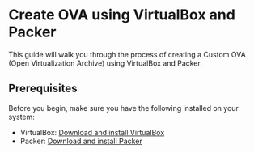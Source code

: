 # Create OVA using VirtualBox and Packer

This guide will walk you through the process of creating a Custom OVA (Open Virtualization Archive) using VirtualBox and Packer.

## Prerequisites
Before you begin, make sure you have the following installed on your system:
- VirtualBox: [Download and install VirtualBox](https://www.virtualbox.org/wiki/Downloads)
- Packer: [Download and install Packer](https://www.packer.io/downloads)